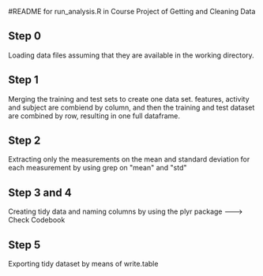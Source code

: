 #README for run_analysis.R in Course Project of Getting and Cleaning Data

## Step 0
Loading data files assuming that they are available in the working directory.

## Step 1
Merging the training and test sets to create one data set. features, activity and subject are combiend by column, and then the training and test dataset are combined by row, resulting in one full dataframe.

## Step 2
Extracting only the measurements on the mean and standard deviation for each measurement by using grep on "mean" and "std"

## Step 3 and 4
Creating tidy data and naming columns by using the plyr package ---> Check Codebook 

## Step 5
Exporting tidy dataset by means of write.table
